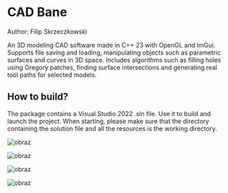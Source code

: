 ﻿# CAD Bane

Author: Filip Skrzeczkowski

An 3D modeling CAD software made in C++ 23 with OpenGL and ImGui.
Supports file saving and loading, manipulating objects such as parametric surfaces and curves in 3D space.
Includes algorithms such as filling holes using Gregory patches, finding surface intersections and generating real tool paths for selected models.

## How to build?

The package contains a Visual Studio 2022 .sln file. Use it to build and launch the project.
When starting, please make sure that the directory containing the solution file and all the resources is the working directory.

![obraz](https://github.com/user-attachments/assets/f95e2cf3-2adf-408c-8585-4838d8745f07)

![obraz](https://github.com/user-attachments/assets/7898e34d-b604-425c-a8d5-62b94dada317)

![obraz](https://github.com/user-attachments/assets/91429809-ac02-4721-aba4-e8d8bbdf4855)

![obraz](https://github.com/user-attachments/assets/8598e0dc-b513-405f-bfe9-3ce1152e29c3)


